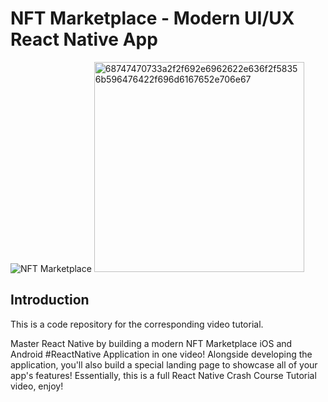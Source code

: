 # NFT Marketplace - Modern UI/UX React Native App
![NFT Marketplace](https://i.ibb.co/X5kYdvB/image.png)
<img width="336" alt="68747470733a2f2f692e6962622e636f2f58356b596476422f696d6167652e706e67" src="https://github.com/Prasannaverse13/NFT-marketplace-app-using-polygon-technology/assets/116105281/0a6f60f8-840b-4b33-8d29-1d890eb6dc6b">

## Introduction
This is a code repository for the corresponding video tutorial.

Master React Native by building a modern NFT Marketplace iOS and Android #ReactNative Application in one video! Alongside developing the application, you'll also build a special landing page to showcase all of your app's features! Essentially, this is a full React Native Crash Course Tutorial video, enjoy!
